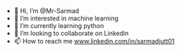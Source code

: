 - 👋 Hi, I’m @Mr-Sarmad
- 👀 I’m interested in machine learning
- 🌱 I’m currently learning  python
- 💞️ I’m looking to collaborate on Linkedin
- 📫 How to reach me www.linkedin.com/in/sarmadjutt01

<!---
Mr-Sarmad/Mr-Sarmad is a ✨ special ✨ repository because its `README.md` (this file) appears on your GitHub profile.
You can click the Preview link to take a look at your changes.
--->
